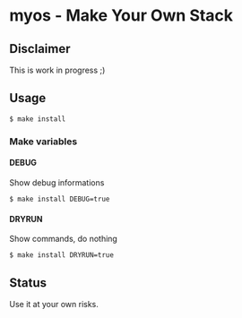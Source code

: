 # myos - Make Your Own Stack

## Disclaimer

This is work in progress ;)

## Usage

```shell
$ make install
```

### Make variables

#### DEBUG

Show debug informations

```shell
$ make install DEBUG=true
```

#### DRYRUN

Show commands, do nothing

```shell
$ make install DRYRUN=true
```

## Status

Use it at your own risks.

